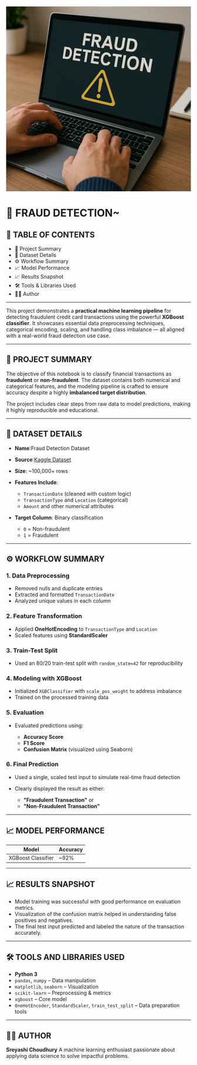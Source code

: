 <p align="center">
  <img src="FraudDetection.jpg" alt="Sentiment Analysis Output" width="600"/>
</p>

# 🔐 FRAUD DETECTION~

## 📑 TABLE OF CONTENTS

* 📘 Project Summary
* 📂 Dataset Details
* ⚙️ Workflow Summary
* 📈 Model Performance
* 📈 Results Snapshot
* 🛠 Tools & Libraries Used
* 👩‍💻 Author


---

This project demonstrates a **practical machine learning pipeline** for detecting fraudulent credit card transactions using the powerful **XGBoost classifier**. It showcases essential data preprocessing techniques, categorical encoding, scaling, and handling class imbalance — all aligned with a real-world fraud detection use case.

---

## 📘 PROJECT SUMMARY

The objective of this notebook is to classify financial transactions as **fraudulent** or **non-fraudulent**. The dataset contains both numerical and categorical features, and the modeling pipeline is crafted to ensure accuracy despite a highly **imbalanced target distribution**.

The project includes clear steps from raw data to model predictions, making it highly reproducible and educational.

---

## 📂 DATASET DETAILS
* **Name**:Fraud Detection Dataset
* **Source**:[Kaggle Dataset](https://www.kaggle.com/datasets/bhadramohit/credit-card-fraud-detection)
* **Size**: \~100,000+ rows
* **Features Include**:

  * `TransactionDate` (cleaned with custom logic)
  * `TransactionType` and `Location` (categorical)
  * `Amount` and other numerical attributes
* **Target Column**: Binary classification

  * `0` = Non-fraudulent
  * `1` = Fraudulent

---

## ⚙️ WORKFLOW SUMMARY

### 1. **Data Preprocessing**

* Removed nulls and duplicate entries
* Extracted and formatted `TransactionDate`
* Analyzed unique values in each column

### 2. **Feature Transformation**

* Applied **OneHotEncoding** to `TransactionType` and `Location`
* Scaled features using **StandardScaler**

### 3. **Train-Test Split**

* Used an 80/20 train-test split with `random_state=42` for reproducibility

### 4. **Modeling with XGBoost**

* Initialized `XGBClassifier` with `scale_pos_weight` to address imbalance
* Trained on the processed training data

### 5. **Evaluation**

* Evaluated predictions using:

  * **Accuracy Score**
  * **F1 Score**
  * **Confusion Matrix** (visualized using Seaborn)

### 6. **Final Prediction**

* Used a single, scaled test input to simulate real-time fraud detection
* Clearly displayed the result as either:

  * **"Fraudulent Transaction"** or
  * **"Non-Fraudulent Transaction"**

---
## 📈 MODEL PERFORMANCE
| Model                | Accuracy |
|---------------------|----------|
| XGBoost Classifier | ~92%     |

---

## 📈 RESULTS SNAPSHOT

* Model training was successful with good performance on evaluation metrics.
* Visualization of the confusion matrix helped in understanding false positives and negatives.
* The final test input predicted and labeled the nature of the transaction accurately.

---

## 🛠 TOOLS AND LIBRARIES USED

* **Python 3**
* `pandas`, `numpy` – Data manipulation
* `matplotlib`, `seaborn` – Visualization
* `scikit-learn` – Preprocessing & metrics
* `xgboost` – Core model
* `OneHotEncoder`, `StandardScaler`, `train_test_split` – Data preparation tools

---

## 👩‍💻 AUTHOR

**Sreyashi Choudhury**
A machine learning enthusiast passionate about applying data science to solve impactful problems.



